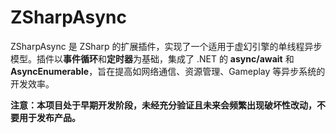 # ZSharpAsync
ZSharpAsync 是 ZSharp 的扩展插件，实现了一个适用于虚幻引擎的单线程异步模型。插件以**事件循环**和**定时器**为基础，集成了 .NET 的 **async/await** 和 **AsyncEnumerable**，旨在提高如网络通信、资源管理、Gameplay 等异步系统的开发效率。

**注意：本项目处于早期开发阶段，未经充分验证且未来会频繁出现破坏性改动，不要用于发布产品。**


